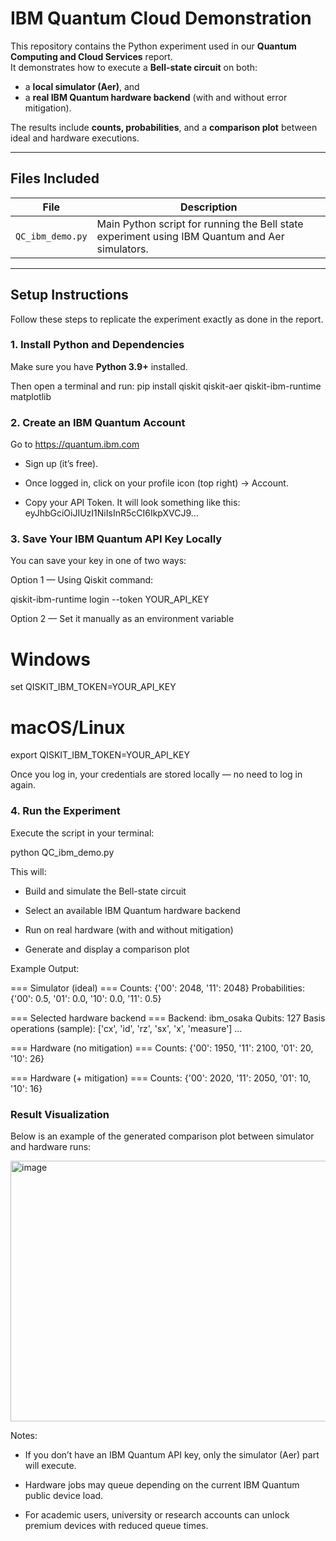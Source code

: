 # IBM Quantum Cloud Demonstration

This repository contains the Python experiment used in our **Quantum Computing and Cloud Services** report.  
It demonstrates how to execute a **Bell-state circuit** on both:
- a **local simulator (Aer)**, and  
- a **real IBM Quantum hardware backend** (with and without error mitigation).  

The results include **counts, probabilities**, and a **comparison plot** between ideal and hardware executions.

---

## Files Included

| File | Description |
|------|--------------|
| `QC_ibm_demo.py` | Main Python script for running the Bell state experiment using IBM Quantum and Aer simulators. |

---

## Setup Instructions

Follow these steps to replicate the experiment exactly as done in the report.

### 1. Install Python and Dependencies

Make sure you have **Python 3.9+** installed.  

Then open a terminal and run: pip install qiskit qiskit-aer qiskit-ibm-runtime matplotlib

### 2. Create an IBM Quantum Account

Go to https://quantum.ibm.com

- Sign up (it’s free).

- Once logged in, click on your profile icon (top right) → Account.

- Copy your API Token. It will look something like this: eyJhbGciOiJIUzI1NiIsInR5cCI6IkpXVCJ9...

### 3. Save Your IBM Quantum API Key Locally

You can save your key in one of two ways:

Option 1 — Using Qiskit command:

qiskit-ibm-runtime login --token YOUR_API_KEY

Option 2 — Set it manually as an environment variable

# Windows
set QISKIT_IBM_TOKEN=YOUR_API_KEY

# macOS/Linux
export QISKIT_IBM_TOKEN=YOUR_API_KEY

Once you log in, your credentials are stored locally — no need to log in again.

### 4. Run the Experiment

Execute the script in your terminal:

python QC_ibm_demo.py

This will:

  - Build and simulate the Bell-state circuit

  - Select an available IBM Quantum hardware backend

  - Run on real hardware (with and without mitigation)

  - Generate and display a comparison plot

Example Output:

  === Simulator (ideal) ===
Counts: {'00': 2048, '11': 2048}
Probabilities: {'00': 0.5, '01': 0.0, '10': 0.0, '11': 0.5}

=== Selected hardware backend ===
Backend: ibm_osaka
Qubits: 127
Basis operations (sample): ['cx', 'id', 'rz', 'sx', 'x', 'measure'] …

=== Hardware (no mitigation) ===
Counts: {'00': 1950, '11': 2100, '01': 20, '10': 26}

=== Hardware (+ mitigation) ===
Counts: {'00': 2020, '11': 2050, '01': 10, '10': 16}

### Result Visualization

Below is an example of the generated comparison plot between simulator and hardware runs:

<img width="556" height="417" alt="image" src="https://github.com/user-attachments/assets/269f6fe1-a403-43d2-a602-4391130bea77" />

Notes:

- If you don’t have an IBM Quantum API key, only the simulator (Aer) part will execute.

- Hardware jobs may queue depending on the current IBM Quantum public device load.

- For academic users, university or research accounts can unlock premium devices with reduced queue times.
